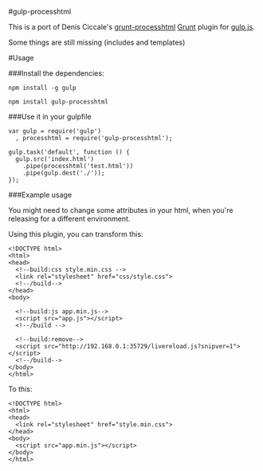 #gulp-processhtml

This is a port of Denis Ciccale's [grunt-processhtml](https://github.com/dciccale/grunt-processhtml) 
[Grunt](http://www.gruntjs.com) plugin for [gulp.js](http://www.gulpjs.com).

Some things are still missing (includes and templates)

#Usage

###Install the dependencies:

`npm install -g gulp`

`npm install gulp-processhtml`

###Use it in your gulpfile

```
var gulp = require('gulp')
  , processhtml = require('gulp-processhtml');

gulp.task('default', function () {
  gulp.src('index.html')
    .pipe(processhtml('test.html'))
    .pipe(gulp.dest('./'));
});
```

###Example usage 

You might need to change some attributes in your html, when you're releasing
for a different environment. 

Using this plugin, you can transform this:

```
<!DOCTYPE html>
<html>
<head>
  <!--build:css style.min.css -->
  <link rel="stylesheet" href="css/style.css">
  <!--/build-->
</head>
<body>
  
  <!--build:js app.min.js-->
  <script src="app.js"></script>
  <!--/build -->
  
  <!--build:remove-->
  <script src="http://192.168.0.1:35729/livereload.js?snipver=1"></script>
  <!--/build-->
</body>
</html>
```

To this:

```
<!DOCTYPE html>
<html>
<head>
  <link rel="stylesheet" href="style.min.css">
</head>
<body>
  <script src="app.min.js"></script>
</body>
</html>
```


